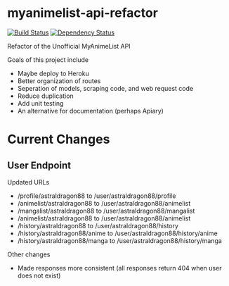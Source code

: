 myanimelist-api-refactor
========================

[![Build Status](https://secure.travis-ci.org/astraldragon/myanimelist-api-refactor.png)](https://travis-ci.org/astraldragon/myanimelist-api-refactor)
[![Dependency Status](https://gemnasium.com/astraldragon/myanimelist-api-refactor.png)](https://gemnasium.com/astraldragon/myanimelist-api-refactor)

Refactor of the Unofficial MyAnimeList API

Goals of this project include

- Maybe deploy to Heroku
- Better organization of routes
- Seperation of models, scraping code, and web request code
- Reduce duplication
- Add unit testing
- An alternative for documentation (perhaps Apiary)

Current Changes
===============

User Endpoint
-------------

Updated URLs

- /profile/astraldragon88 to /user/astraldragon88/profile
- /animelist/astraldragon88 to /user/astraldragon88/animelist
- /mangalist/astraldragon88 to /user/astraldragon88/mangalist
- /animelist/astraldragon88 to /user/astraldragon88/animelist
- /history/astraldragon88 to /user/astraldragon88/history
- /history/astraldragon88/anime to /user/astraldragon88/history/anime
- /history/astraldragon88/manga to /user/astraldragon88/history/manga

Other changes

- Made responses more consistent (all responses return 404 when user does not exist)